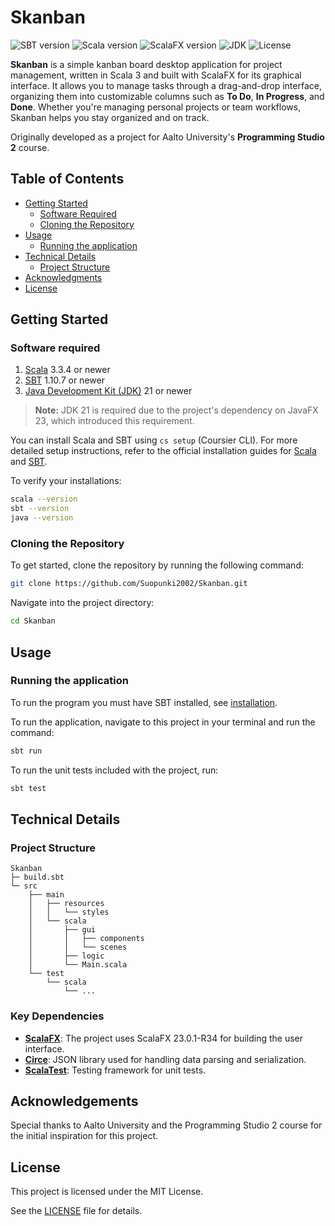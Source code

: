 # Skanban

![SBT version](https://img.shields.io/badge/SBT-1.10.7-white.svg?labelColor=darkred)
![Scala version](https://img.shields.io/badge/Scala-3.3.4_LTS-194E5C.svg?labelColor=BA3030)
![ScalaFX version](https://img.shields.io/badge/ScalaFX-v.23.0.1--R34-darkred.svg?labelColor=gray)
![JDK](https://img.shields.io/badge/JDK-21+-purple.svg)
![License](https://img.shields.io/badge/Licence-MIT-darkred.svg)

**Skanban** is a simple kanban board desktop application for project management, written in Scala 3 and built with
ScalaFX for its graphical interface. It allows you to manage tasks through a drag-and-drop interface, organizing them
into customizable columns such as **To Do**, **In Progress**, and **Done**. Whether you're managing personal projects or
team workflows, Skanban helps you stay organized and on track.

Originally developed as a project for Aalto University's **Programming Studio 2** course.

## Table of Contents

- [Getting Started](#getting-started)
    - [Software Required](#software-required)
    - [Cloning the Repository](#cloning-the-repository)
- [Usage](#usage)
    - [Running the application](#running-the-application)
- [Technical Details](#technical-details)
    - [Project Structure](#project-structure)
- [Acknowledgments](#acknowledgements)
- [License](#license)

## Getting Started

### Software required

1. [Scala](https://www.scala-lang.org/) 3.3.4 or newer
2. [SBT](https://www.scala-sbt.org/) 1.10.7 or newer
3. [Java Development Kit (JDK)](https://adoptium.net/) 21 or newer

> **Note:** JDK 21 is required due to the project's dependency on JavaFX 23,
> which introduced this requirement.

You can install Scala and SBT using `cs setup` (Coursier CLI). For more detailed setup instructions, refer to the
official installation guides for [Scala](https://docs.scala-lang.org/getting-started/index.html)
and [SBT](https://www.scala-sbt.org/1.x/docs/Setup.html).

To verify your installations:

```bash
scala --version
sbt --version
java --version
```

<!-- Screenshots/GIFs and more detailed instructions -->

### Cloning the Repository

To get started, clone the repository by running the following command:

```bash
git clone https://github.com/Suopunki2002/Skanban.git
```

Navigate into the project directory:

```bash
cd Skanban
```

## Usage

### Running the application

To run the program you must have SBT installed, see [installation](#getting-started).

To run the application, navigate to this project in your terminal and run the command:

```bash
sbt run
```

To run the unit tests included with the project, run:

```bash
sbt test
```

## Technical Details

### Project Structure

```
Skanban
├─ build.sbt
└─ src
    ├── main
    │   ├── resources
    │   │   └── styles
    │   └── scala
    │       ├── gui
    │       │   ├── components
    │       │   └── scenes
    │       ├── logic
    │       └── Main.scala
    └── test
        └── scala
            └── ...
```

### Key Dependencies

- **[ScalaFX](https://www.scalafx.org/)**: The project uses ScalaFX 23.0.1-R34 for building the user interface.
- **[Circe](https://circe.github.io/circe/)**: JSON library used for handling data parsing and serialization.
- **[ScalaTest](https://www.scalatest.org/)**: Testing framework for unit tests.

## Acknowledgements

Special thanks to Aalto University and the Programming Studio 2 course for the initial inspiration for this project.

## License

This project is licensed under the MIT License.

See the [LICENSE](LICENSE) file for details.
